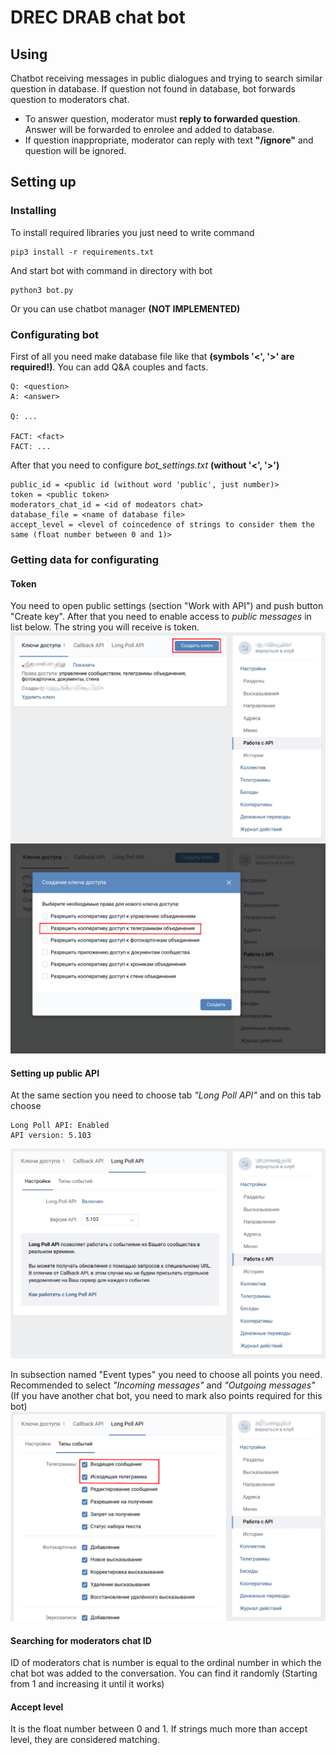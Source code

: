 # DREC DRAB chat bot

## Using
Chatbot receiving messages in public dialogues and trying to search similar question in database.
If question not found in database, bot forwards question to moderators chat.

* To answer question, moderator must **reply to forwarded question**. Answer will be forwarded to enrolee and added to database.
* If question inappropriate, moderator can reply with text **"/ignore"** and question will be ignored.

## Setting up

### Installing
To install required libraries you just need to write command
```
pip3 install -r requirements.txt
```
And start bot with command in directory with bot
```
python3 bot.py
```
Or you can use chatbot manager **(NOT IMPLEMENTED)**

### Configurating bot
First of all you need make database file like that **(symbols '<', '>' are required!)**. You can add Q&A couples and facts.
```
Q: <question>
A: <answer>

Q: ...

FACT: <fact>
FACT: ...
```
After that you need to configure *bot_settings.txt* **(without '<', '>')**
```
public_id = <public id (without word 'public', just number)>
token = <public token>
moderators_chat_id = <id of modeators chat>
database_file = <name of database file>
accept_level = <level of coincedence of strings to consider them the same (float number between 0 and 1)>
```

### Getting data for configurating
#### Token
You need to open public settings (section "Work with API") and push button "Create key".
After that you need to enable access to *public messages* in list below. The string you will receive is token.
![alt-текст][token1]
![alt-текст][token2]


#### Setting up public API
At the same section you need to choose tab *"Long Poll API"* and on this tab choose
```
Long Poll API: Enabled
API version: 5.103
```
![alt-текст][longpoll1]

In subsection named "Event types" you need to choose all points you need. 
Recommended to select *"Incoming messages"* and *"Outgoing messages"* 
(If you have another chat bot, you need to mark also points required for this bot)
![alt-текст][longpoll2]

#### Searching for moderators chat ID
ID of moderators chat is number is equal to the ordinal number in which the chat bot was added to the conversation.
You can find it randomly (Starting from 1 and increasing it until it works)

#### Accept level
It is the float number between 0 and 1. If strings much more than accept level, they are considered matching.

[token1]: https://github.com/exesaLigno/Drab_bot/blob/master/README_pictures/token1.png "Create key"
[token2]: https://github.com/exesaLigno/Drab_bot/blob/master/README_pictures/token2.png "Allow access to public messages"
[longpoll1]: https://github.com/exesaLigno/Drab_bot/blob/master/README_pictures/longpoll1.png "Configurating Long Poll"
[longpoll2]: https://github.com/exesaLigno/Drab_bot/blob/master/README_pictures/longpoll2.png "Configurating Long Poll event types"



